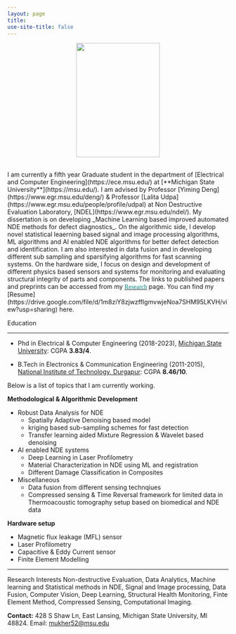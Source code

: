 ```yaml
---
layout: page
title: 
use-site-title: false
---
```

<center>
  <figure>
  <img src="img/2.jpg"  width="190" height="260">
</figure>
</center>
<br/>
I am currently a fifth year Graduate student in the department of [Electrical and Computer Engineering](https://ece.msu.edu/) at [**Michigan State University**](https://msu.edu/). I am advised by Professor [Yiming Deng](https://www.egr.msu.edu/deng/) & Professor [Lalita Udpa](https://www.egr.msu.edu/people/profile/udpal) at Non Destructive Evaluation Laboratory, [NDEL](https://www.egr.msu.edu/ndel/). My dissertation is on developing _Machine Learning based improved automated NDE methods for defect diagnostics_. On the algorithmic side, I develop novel statistical leaerning based signal and image processing algorithms, ML algorithms and AI enabled NDE algorithms  for better defect detection and identification. I am also interested in data fusion and in developing different sub sampling and sparsifying algorithms for fast scanning systems. On the hardware side, I focus on design and development of different physics based sensors and systems for monitoring and evaluating structural integrity of parts and components. The links to published papers and preprints can be accessed from my <a href='https://submukherjee.github.io/Research/'><font face="verdana" color="teal">Research</font></a> page. You can find my [Resume](https://drive.google.com/file/d/1m8ziY8zjwzffIgmvwjeNoa7SHM95LKVH/view?usp=sharing) here. 

<a name="Education">Education</a>

----------
 * Phd in Electrical & Computer Engineering (2018-2023), [Michigan State University](https://msu.edu/): CGPA **3.83/4**. 

 * B.Tech in Electronics & Communication Engineering (2011-2015), [National Institute of Technology, Durgapur](http://www.nitdgp.ac.in/): CGPA **8.46/10**.
 


Below is a list of topics that I am currently working.

**Methodological \& Algorithmic Development**
* Robust Data Analysis for NDE
  * Spatially Adaptive Denoising based model
  * kriging based sub-sampling schemes for fast detection
  * Transfer learning aided Mixture Regression & Wavelet based denoising
* AI enabled NDE systems
  * Deep Learning in Laser Profilometry
  * Material Characterization in NDE using ML and registration
  * Different Damage Classification in Composites
* Miscellaneous
  * Data fusion from different sensing technqiues
  * Compressed sensing & Time Reversal framework for limited data in Thermoacoustic tomography setup based on biomedical and NDE data

**Hardware setup**
* Magnetic flux leakage (MFL) sensor
* Laser Profilometry
* Capacitive & Eddy Current sensor
* Finite Element Modelling

----------
   
<a name="Research Interest">Research Interests</a>
Non-destructive Evaluation, Data Analytics, Machine learning and Statistical methods in NDE, Signal and Image processing, Data Fusion, Computer Vision, Deep Learning,  Structural Health Monitoring, Finte Element Method, Compressed Sensing, Computational Imaging.

**Contact:**
428 S Shaw Ln, East Lansing, Michigan State University, MI 48824.
Email: mukher52@msu.edu

